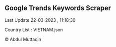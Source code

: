 

## Google Trends Keywords Scraper 
 
Last Update 22-03-2023 , 11:18:30

Country List :
VIETNAM.json



© Abdul Muttaqin 
